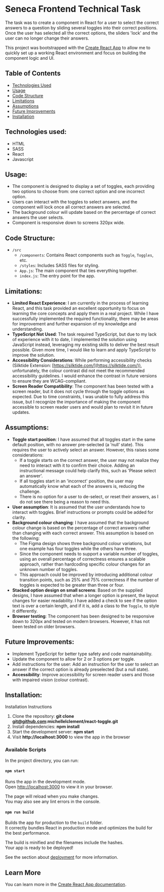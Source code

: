 # Seneca Frontend Technical Task

The task was to create a component in React for a user to select the correct answers to a question by sliding several toggles into their correct positions. Once the user has selected all the correct options, the sliders 'lock' and the user can no longer change their answers.

This project was bootstrapped with the [Create React App](https://create-react-app.dev/docs/getting-started/) to allow me to quickly set up a working React environment and focus on building the component logic and UI.

## Table of Contents

- [Technologies Used](#technologies-used)
- [Usage](#usage)
- [Code Structure](#code-structure)
- [Limitations](#limitations)
- [Assumptions](#assumptions)
- [Future Improvements](#future-improvements)
- [Installation](#installation)

## Technologies used:

- HTML
- SASS
- React
- Javascript

## Usage:

- The component is designed to display a set of toggles, each providing two options to choose from: one correct option and one incorrect option.
- Users can interact with the toggles to select answers, and the component will lock once all correct answers are selected.
- The background colour will update based on the percentage of correct answers the user selects.
- Component is responsive down to screens 320px wide.

## Code Structure:

- `/src`
  - `/components`: Contains React components such as `Toggle`, `Toggles`, etc.
  - `/styles`: Includes SASS files for styling.
  - `App.js`: The main component that ties everything together.
  - `index.js`: The entry point for the app.

## Limitations:

- **Limited React Experience**: I am currently in the process of learning React, and this task provided an excellent opportunity to focus on learning the core concepts and apply them in a real project. While I have successfully implemented the required functionality, there may be areas for improvement and further expansion of my knowledge and understanding.
- **TypeScript Not Used**: The task required TypeScript, but due to my lack of experience with it to date, I implemented the solution using JavaScript instead, leveraging my existing skills to deliver the best result possible. Given more time, I would like to learn and apply TypeScript to improve the solution.
- **Accessibility Considerations**: While performing accessibility checks (Silktide Extension: [https://silktide.com/](https://silktide.com/)), unfortunately, the colour contrast did not meet the recommended accessibility guidelines. I would enhance the contrast in future versions to ensure they are WCAG-compliant.
- **Screen Reader Compatibility**: The component has been tested with a screen reader, but it does not cycle through the toggle options as expected. Due to time constraints, I was unable to fully address this issue, but I recognize the importance of making the component accessible to screen reader users and would plan to revisit it in future updates.

## Assumptions:

- **Toggle start position**: I have assumed that all toggles start in the same default position, with no answer pre-selected (a ‘null’ state). This requires the user to actively select an answer. However, this raises some considerations:
  - If a toggle starts on the correct answer, the user may not realize they need to interact with it to confirm their choice. Adding an instructional message could help clarify this, such as 'Please select an answer'.
  - If all toggles start in an 'incorrect' position, the user may automatically know what each of the answers is, reducing the challenge.
  - There is no option for a user to de-select, or reset their answers, as I do not see there being a reason to need this.
- **User assumption**: It is assumed that the user understands how to interact with toggles. Brief instructions or prompts could be added for clarity.
- **Background colour changing**: I have assumed that the background colour change is based on the percentage of correct answers rather than changing with each correct answer. This assumption is based on the following:
  - The Figma design shows three background colour variations, but one example has four toggles while the others have three.
  - Since the component needs to support a variable number of toggles, using an overall percentage of correctness ensures a scalable approach, rather than hardcoding specific colour changes for an unknown number of toggles.
  - This approach could be improved by introducing additional colour transition points, such as 25% and 75% correctness if the number of toggles is expected to be greater than three or four.
- **Stacked option design on small screens**: Based on the supplied designs, I have assumed that when a longer option is present, the layout changes for easier readability. I have added a check to see if the option text is over a certain length, and if it is, add a class to the `Toggle`, to style it differently.
- **Browser testing**: The component has been designed to be responsive down to 320px and tested on modern browsers. However, it has not been tested on older browsers.

## Future Improvements:

- Implement TypeScript for better type safety and code maintainability.
- Update the component to allow for 2 or 3 options per toggle.
- Add instructions for the user: Add an instruction for the user to select an answer if the correct option is already preselected (but a null state).
- **Accessibility**: Improve accessibility for screen reader users and those with impaired vision (colour contrast).

## Installation:

Installation Instructions

1. Clone the repository: **git clone git@github.com:michellelclement/react-toggle.git**
2. Install dependencies: **npm install**
3. Start the development server: **npm start**
4. Visit **http://localhost:3000** to view the app in the browser

### Available Scripts

In the project directory, you can run:

#### `npm start`

Runs the app in the development mode.\
Open [http://localhost:3000](http://localhost:3000) to view it in your browser.

The page will reload when you make changes.\
You may also see any lint errors in the console.

#### `npm run build`

Builds the app for production to the `build` folder.\
It correctly bundles React in production mode and optimizes the build for the best performance.

The build is minified and the filenames include the hashes.\
Your app is ready to be deployed!

See the section about [deployment](https://facebook.github.io/create-react-app/docs/deployment) for more information.

## Learn More

You can learn more in the [Create React App documentation](https://facebook.github.io/create-react-app/docs/getting-started).
